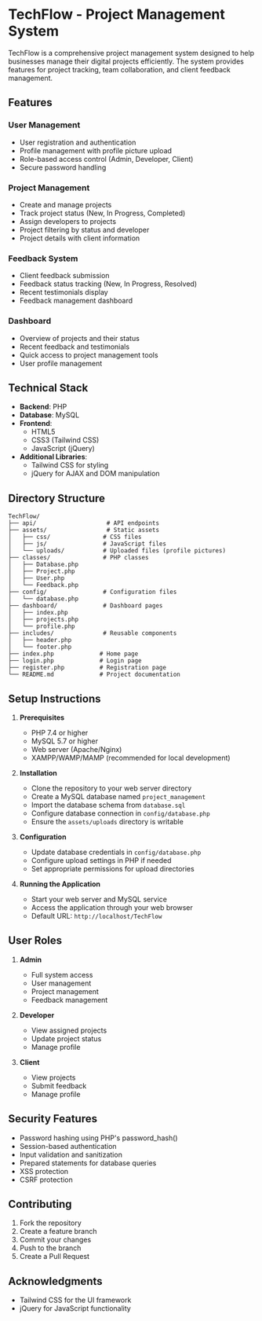 # TechFlow - Project Management System

TechFlow is a comprehensive project management system designed to help businesses manage their digital projects efficiently. The system provides features for project tracking, team collaboration, and client feedback management.

## Features

### User Management
- User registration and authentication
- Profile management with profile picture upload
- Role-based access control (Admin, Developer, Client)
- Secure password handling

### Project Management
- Create and manage projects
- Track project status (New, In Progress, Completed)
- Assign developers to projects
- Project filtering by status and developer
- Project details with client information

### Feedback System
- Client feedback submission
- Feedback status tracking (New, In Progress, Resolved)
- Recent testimonials display
- Feedback management dashboard

### Dashboard
- Overview of projects and their status
- Recent feedback and testimonials
- Quick access to project management tools
- User profile management

## Technical Stack

- **Backend**: PHP
- **Database**: MySQL
- **Frontend**: 
  - HTML5
  - CSS3 (Tailwind CSS)
  - JavaScript (jQuery)
- **Additional Libraries**:
  - Tailwind CSS for styling
  - jQuery for AJAX and DOM manipulation

## Directory Structure

```
TechFlow/
├── api/                    # API endpoints
├── assets/                 # Static assets
│   ├── css/               # CSS files
│   ├── js/                # JavaScript files
│   └── uploads/           # Uploaded files (profile pictures)
├── classes/               # PHP classes
│   ├── Database.php
│   ├── Project.php
│   ├── User.php
│   └── Feedback.php
├── config/                # Configuration files
│   └── database.php
├── dashboard/             # Dashboard pages
│   ├── index.php
│   ├── projects.php
│   └── profile.php
├── includes/              # Reusable components
│   ├── header.php
│   └── footer.php
├── index.php             # Home page
├── login.php             # Login page
├── register.php          # Registration page
└── README.md             # Project documentation
```

## Setup Instructions

1. **Prerequisites**
   - PHP 7.4 or higher
   - MySQL 5.7 or higher
   - Web server (Apache/Nginx)
   - XAMPP/WAMP/MAMP (recommended for local development)

2. **Installation**
   - Clone the repository to your web server directory
   - Create a MySQL database named `project_management`
   - Import the database schema from `database.sql`
   - Configure database connection in `config/database.php`
   - Ensure the `assets/uploads` directory is writable

3. **Configuration**
   - Update database credentials in `config/database.php`
   - Configure upload settings in PHP if needed
   - Set appropriate permissions for upload directories

4. **Running the Application**
   - Start your web server and MySQL service
   - Access the application through your web browser
   - Default URL: `http://localhost/TechFlow`

## User Roles

1. **Admin**
   - Full system access
   - User management
   - Project management
   - Feedback management

2. **Developer**
   - View assigned projects
   - Update project status
   - Manage profile

3. **Client**
   - View projects
   - Submit feedback
   - Manage profile

## Security Features

- Password hashing using PHP's password_hash()
- Session-based authentication
- Input validation and sanitization
- Prepared statements for database queries
- XSS protection
- CSRF protection

## Contributing

1. Fork the repository
2. Create a feature branch
3. Commit your changes
4. Push to the branch
5. Create a Pull Request


## Acknowledgments

- Tailwind CSS for the UI framework
- jQuery for JavaScript functionality
